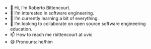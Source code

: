 - 👋 Hi, I’m Roberto Bittencourt.
- 👀 I’m interested in software engineering.
- 🌱 I’m currently learning a bit of everything.
- 💞️ I’m looking to collaborate on open source software engineering education.
- 📫 How to reach me rbittencourt at uvic
- 😄 Pronouns: he/him
